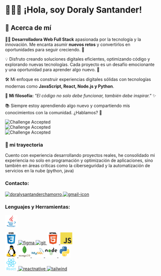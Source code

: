 # 👋👩‍💻 ¡Hola, soy Doraly Santander!
## 🚀 Acerca de mí  

👩‍💻 **Desarrolladora Web Full Stack** apasionada por la tecnología y la innovación. Me encanta asumir **nuevos retos** y convertirlos en oportunidades para seguir creciendo. 🌱  

💡 Disfruto creando soluciones digitales eficientes, optimizando código y explorando nuevas tecnologías. Cada proyecto es un desafío emocionante y una oportunidad para aprender algo nuevo. 🎯  

🛠️ Mi enfoque es construir experiencias digitales sólidas con tecnologías modernas como **JavaScript, React, Node.js y Python**.  

📌 **Mi filosofía:** _"El código no solo debe funcionar, también debe inspirar."_ ✨  

📚 Siempre estoy aprendiendo algo nuevo y compartiendo mis conocimientos con la comunidad. ¿Hablamos? 🚀  

![Challenge Accepted](https://img.shields.io/badge/Reto-Aceptado-brightgreen?style=for-the-badge&logo=github)  
![Challenge Accepted](https://img.shields.io/badge/Reto-Aceptado-brightgreen?style=for-the-badge&logo=github)  
![Challenge Accepted](https://img.shields.io/badge/Reto-Aceptado-brightgreen?style=for-the-badge&logo=github) 

<h3 align="left">🚀 mi trayectoria </h3>
Cuento con experiencia desarrollando proyectos reales, he consolidado mi experiencia no solo en programación y optimización de aplicaciones, sino también en áreas críticas como la ciberseguridad y la automatización de servicios en la nube (python, java)

<h3 align="left">Contacto:</h3>

<p align="left">
  <a href="https://linkedin.com/in/doralysantanderchamorro" target="_blank">
    <img align="center" src="https://raw.githubusercontent.com/rahuldkjain/github-profile-readme-generator/master/src/images/icons/Social/linked-in-alt.svg" alt="doralysantanderchamorro" height="30" width="40" />
  </a>
  <a href="mailto:doralysantander0@gmail.com" target="_blank">
    <img align="center" src="https://upload.wikimedia.org/wikipedia/commons/4/4e/Gmail_Icon.png" alt="gmail-icon" height="30" width="30" />
  </a>
</p>

<h3 align="left">Lenguajes y Herramientas:</h3>
<a href="https://www.java.com" target="_blank" rel="noreferrer">
    <img src="https://raw.githubusercontent.com/devicons/devicon/master/icons/java/java-original.svg" alt="java" width="40" height="40"/>
  </a> 
  
<p align="left"> <a href="https://www.w3schools.com/css/" target="_blank" rel="noreferrer"> <img src="https://raw.githubusercontent.com/devicons/devicon/master/icons/css3/css3-original-wordmark.svg" alt="css3" width="40" height="40"/> </a> <a href="https://www.figma.com/" target="_blank" rel="noreferrer"> <img src="https://www.vectorlogo.zone/logos/figma/figma-icon.svg" alt="figma" width="40" height="40"/> </a> <a href="https://git-scm.com/" target="_blank" rel="noreferrer"> <img src="https://www.vectorlogo.zone/logos/git-scm/git-scm-icon.svg" alt="git" width="40" height="40"/> </a> <a href="https://www.w3.org/html/" target="_blank" rel="noreferrer"> <img src="https://raw.githubusercontent.com/devicons/devicon/master/icons/html5/html5-original-wordmark.svg" alt="html5" width="40" height="40"/> </a> <a href="https://developer.mozilla.org/en-US/docs/Web/JavaScript" target="_blank" rel="noreferrer"> <img src="https://raw.githubusercontent.com/devicons/devicon/master/icons/javascript/javascript-original.svg" alt="javascript" width="40" height="40"/> </a> <a href="https://www.linux.org/" target="_blank" rel="noreferrer"> <br><img src="https://raw.githubusercontent.com/devicons/devicon/master/icons/linux/linux-original.svg" alt="linux" width="40" height="40"/> </a> <a href="https://www.mongodb.com/" target="_blank" rel="noreferrer"> <img src="https://raw.githubusercontent.com/devicons/devicon/master/icons/mongodb/mongodb-original-wordmark.svg" alt="mongodb" width="40" height="40"/> </a> <a href="https://www.mysql.com/" target="_blank" rel="noreferrer"> <img src="https://raw.githubusercontent.com/devicons/devicon/master/icons/mysql/mysql-original-wordmark.svg" alt="mysql" width="40" height="40"/> </a> <a href="https://nodejs.org" target="_blank" rel="noreferrer"> <img src="https://raw.githubusercontent.com/devicons/devicon/master/icons/nodejs/nodejs-original-wordmark.svg" alt="nodejs" width="40" height="40"/> </a> <a href="https://www.python.org" target="_blank" rel="noreferrer"> <img src="https://raw.githubusercontent.com/devicons/devicon/master/icons/python/python-original.svg" alt="python" width="40" height="40"/> </a> <a href="https://reactjs.org/" target="_blank" rel="noreferrer"><br><img src="https://raw.githubusercontent.com/devicons/devicon/master/icons/react/react-original-wordmark.svg" alt="react" width="40" height="40"/> </a> <a href="https://reactnative.dev/" target="_blank" rel="noreferrer"> <img src="https://reactnative.dev/img/header_logo.svg" alt="reactnative" width="40" height="40"/> </a> <a href="https://tailwindcss.com/" target="_blank" rel="noreferrer"> 
<img src="https://www.vectorlogo.zone/logos/tailwindcss/tailwindcss-icon.svg" alt="tailwind" width="40" height="40"/> </a> </p>

